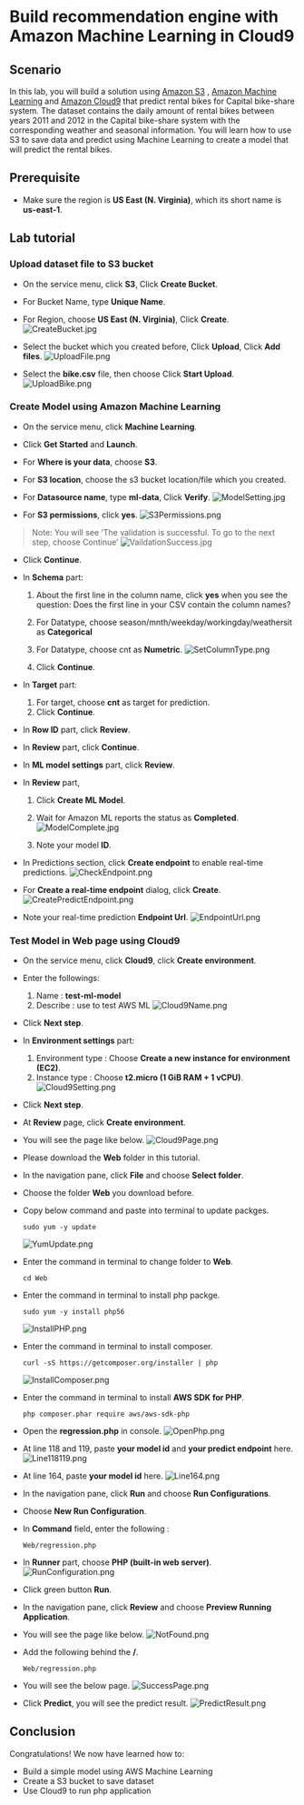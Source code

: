 Build recommendation engine with Amazon Machine Learning in Cloud9
==============================================================

## Scenario
In this lab, you will build a solution using [Amazon S3](https://aws.amazon.com/s3/) , [Amazon Machine Learning](https://aws.amazon.com/machine-learning/) and [Amazon Cloud9](https://aws.amazon.com/tw/cloud9/) that predict rental bikes for Capital bike-share system. The dataset contains the daily amount of rental bikes between years 2011 and 2012 in the Capital bike-share system with the corresponding weather and seasonal information. You will learn how to use S3 to save data and predict using Machine Learning to create a model that will predict the rental bikes.

## Prerequisite
- Make sure the region is __US East (N. Virginia)__, which its short name is __us-east-1__.

## Lab tutorial
### Upload dataset file to S3 bucket
- On the service menu, click __S3__, Click __Create Bucket__.

- For Bucket Name, type __Unique Name__.

- For Region, choose __US East (N. Virginia)__, Click __Create__.
![CreateBucket.jpg](./images/CreateBucket.jpg)

- Select the bucket which you created before, Click __Upload__, Click __Add files__.
![UploadFile.png](./images/UploadFile.png)

- Select the __bike.csv__ file, then choose Click __Start Upload__.
![UploadBike.png](./images/UploadBike.png)

### Create Model using Amazon Machine Learning
- On the service menu, click __Machine Learning__.

- Click __Get Started__ and __Launch__.

- For __Where is your data__, choose __S3__.

- For __S3 location__, choose the s3 bucket location/file which you created.

- For __Datasource name__, type __ml‐data__, Click __Verify__.
![ModelSetting.jpg](./images/ModelSetting.jpg)

- For __S3 permissions__, click __yes__.
![S3Permissions.png](./images/S3Permissions.png)

> Note: You will see ‘The validation is successful. To go to the next step, choose Continue’
![VaildationSuccess.jpg](./images/VaildationSuccess.jpg)

- Click __Continue__.

- In __Schema__ part:
    1. About the first line in the column name, click __yes__ when you see the question: Does the first line in your CSV contain the column names?
    2. For Datatype, choose season/mnth/weekday/workingday/weathersit as __Categorical__
    3. For Datatype, choose cnt as __Numetric__.
    ![SetColumnType.png](./images/SetColumnType.png)
    
    4. Click __Continue__.

- In __Target__ part:
    1. For target, choose __cnt__ as target for prediction.
    2. Click __Continue__.

- In __Row ID__ part, click __Review__.

- In __Review__ part, click __Continue__.

- In __ML model settings__ part, click __Review__.

- In __Review__ part, 
    1. Click __Create ML Model__.
    2. Wait for Amazon ML reports the status as __Completed__.
    ![ModelComplete.jpg](./images/ModelComplete.jpg)

    3. Note your model __ID__.

- In Predictions section, click __Create endpoint__ to enable real-time predictions.
![CheckEndpoint.png](./images/CheckEndpoint.png)

- For __Create a real-time endpoint__ dialog, click __Create__.
![CreatePredictEndpoint.png](./images/CreatePredictEndpoint.png)

- Note your real-time prediction __Endpoint Url__.
![EndpointUrl.png](./images/EndpointUrl.png)

### Test Model in Web page using Cloud9
- On the service menu, click __Cloud9__, click __Create environment__.

- Enter the followings:
    1. Name : __test-ml-model__
    2. Describe : use to test AWS ML
    ![Cloud9Name.png](./images/Cloud9Name.png)

- Click __Next step__.

- In __Environment settings__ part:
    1. Environment type : Choose __Create a new instance for environment (EC2)__.
    2. Instance type : Choose __t2.micro (1 GiB RAM + 1 vCPU)__.
    ![Cloud9Setting.png](./images/Cloud9Setting.png)

- Click __Next step__.

- At __Review__ page, click __Create environment__.

- You will see the page like below.
![Cloud9Page.png](./images/Cloud9Page.png)

- Please download the __Web__ folder in this tutorial. 

- In the navigation pane, click __File__ and choose __Select folder__.

- Choose the folder __Web__ you download before.

- Copy below command and paste into terminal to update packges.
    
      sudo yum -y update

    ![YumUpdate.png](./images/YumUpdate.png)

- Enter the command in terminal to change folder to __Web__.

      cd Web

- Enter the command in terminal to install php packge.

      sudo yum -y install php56

    ![InstallPHP.png](./images/InstallPHP.png)

- Enter the command in terminal to install composer.

      curl -sS https://getcomposer.org/installer | php

    ![InstallComposer.png](./images/InstallComposer.png)

- Enter the command in terminal to install __AWS SDK for PHP__.


      php composer.phar require aws/aws-sdk-php

- Open the __regression.php__ in console.
![OpenPhp.png](./images/OpenPhp.png)

- At line 118 and 119, paste __your model id__ and __your predict endpoint__ here.
![Line118119.png](./images/Line118119.png)

- At line 164, paste __your model id__ here.
![Line164.png](./images/Line164.png)

- In the navigation pane, click __Run__ and choose __Run Configurations__.

- Choose __New Run Configuration__.

- In __Command__ field, enter the following :
       
      Web/regression.php

- In __Runner__ part, choose __PHP (built-in web server)__.
![RunConfiguration.png](./images/RunConfiguration.png)

- Click green button __Run__.

- In the navigation pane, click __Review__ and choose __Preview Running Application__.

- You will see the page like below.
![NotFound.png](./images/NotFound.png)

- Add the following behind the __/__.

      Web/regression.php

- You will see the below page.
![SuccessPage.png](./images/SuccessPage.png)

- Click __Predict__, you will see the predict result.
![PredictResult.png](./images/PredictResult.png)


## Conclusion
Congratulations! We now have learned how to:
- Build a simple model using AWS Machine Learning
- Create a S3 bucket to save dataset
- Use Cloud9 to run php application
